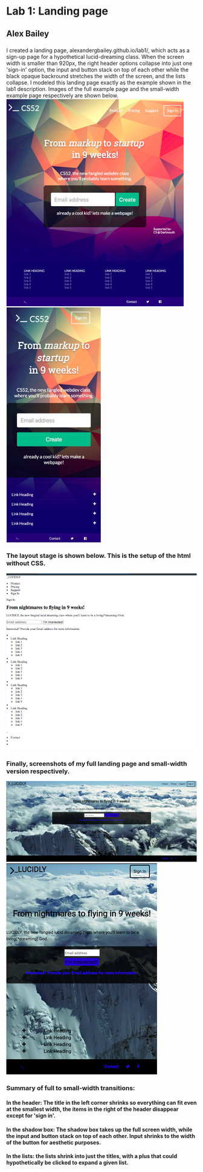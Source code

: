 # Lab 1: Landing page
## Alex Bailey

###
I created a landing page, alexandergbailey.github.io/lab1/, which acts as a sign-up page for a hypothetical lucid-dreaming class. When the screen width is smaller than 920px, the right header options collapse into just one 'sign-in' option, the input and button stack on top of each other while the black opaque backround stretches the width of the screen, and the lists collapse. I modeled this landing page exactly as the example shown in the lab1 description. Images of the full example page and the small-width example page respectively are shown below.
![Full example page](img/fullexample.jpg)
![Small-width example page](img/smallwidthexample.jpg)

### The layout stage is shown below. This is the setup of the html without CSS.
![Layout stage](img/layout.jpg)

### Finally, screenshots of my full landing page and small-width version respectively.
![Full page](img/full-width.jpg)
![Small-width page](img/small-width.jpg)

### Summary of full to small-width transitions:
#### In the header: The title in the left corner shrinks so everything can fit even at the smallest width, the items in the right of the header disappear except for 'sign in'.
#### In the shadow box: The shadow box takes up the full screen width, while the input and button stack on top of each other. Input shrinks to the width of the button for aesthetic purposes.
#### In the lists: the lists shrink into just the titles, with a plus that could hypothetically be clicked to expand a given list.

